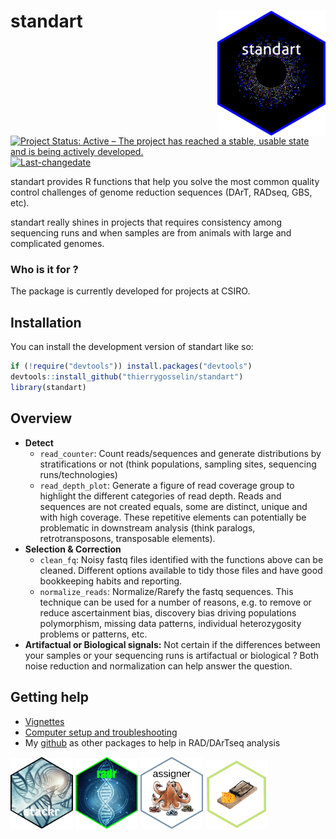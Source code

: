 
# standart <a href='https://thierrygosselin.github.io/standart/'><img src='man/figures/logo.png' align="right" height="200" /></a>

<!-- README.md is generated from README.Rmd. Please edit that file -->
<!-- badges: start -->

[![Project Status: Active – The project has reached a stable, usable
state and is being actively
developed.](http://www.repostatus.org/badges/latest/active.svg)](http://www.repostatus.org/#active)
[![Last-changedate](https://img.shields.io/badge/last%20change-2025--04--02-brightgreen.svg)](/commits/master)
<!-- badges: end -->

standart provides R functions that help you solve the most common
quality control challenges of genome reduction sequences (DArT, RADseq,
GBS, etc).

standart really shines in projects that requires consistency among
sequencing runs and when samples are from animals with large and
complicated genomes.

### Who is it for ?

The package is currently developed for projects at CSIRO.

## Installation

You can install the development version of standart like so:

``` r
if (!require("devtools")) install.packages("devtools")
devtools::install_github("thierrygosselin/standart")
library(standart)
```

## Overview

- **Detect**
  - `read_counter`: Count reads/sequences and generate distributions by
    stratifications or not (think populations, sampling sites,
    sequencing runs/technologies)
  - `read_depth_plot`: Generate a figure of read coverage group to
    highlight the different categories of read depth. Reads and
    sequences are not created equals, some are distinct, unique and with
    high coverage. These repetitive elements can potentially be
    problematic in downstream analysis (think paralogs,
    retrotransposons, transposable elements).
- **Selection & Correction**
  - `clean_fq`: Noisy fastq files identified with the functions above
    can be cleaned. Different options available to tidy those files and
    have good bookkeeping habits and reporting.
  - `normalize_reads`: Normalize/Rarefy the fastq sequences. This
    technique can be used for a number of reasons, e.g. to remove or
    reduce ascertainment bias, discovery bias driving populations
    polymorphism, missing data patterns, individual heterozygosity
    problems or patterns, etc.
- **Artifactual or Biological signals:** Not certain if the differences
  between your samples or your sequencing runs is artifactual or
  biological ? Both noise reduction and normalization can help answer
  the question.

## Getting help

- [Vignettes](https://thierrygosselin.github.io/standart/articles/index.html)
- [Computer setup and
  troubleshooting](https://thierrygosselin.github.io/radiator/articles/rad_genomics_computer_setup.html)
- My [github](https://github.com/thierrygosselin) as other packages to
  help in RAD/DArTseq analysis

[<img src="man/figures/stackr_logo.png" width="100" alt="stackr" />](https://thierrygosselin.github.io/stackr/)
[<img src="man/figures/radr_logo.png" width="100" alt="radr" />](https://thierrygosselin.github.io/radiator/)
[<img src="man/figures/assigner_logo.png" width="100" alt="assigner" />](https://thierrygosselin.github.io/assigner/)
[<img src="man/figures/grur_logo.png" width="100" alt="grur" />](https://thierrygosselin.github.io/grur/)

